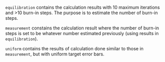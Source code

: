 `equilibration` contains the calculation results with 10 maximum iterations and >10
burn-in steps. The purpose is to estimate the number of burn-in steps.

`measurement` constains the calculation result where the number of burn-in steps is set to
be whatever number estimated previously (using results in `equilibration`).

`uniform` contains the results of calculation done similar to those in `measurement`, but
with uniform target error bars.
